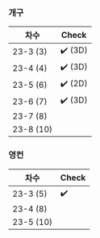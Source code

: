 
### 개구

| 차수 | Check |
| --- | --- |
| 23-3 (3) | ✔️ (3D) |
| 23-4 (4) | ✔️ (3D) | 
| 23-5 (6) |  ✔️ (2D) | 
| 23-6 (7) | ✔️ (3D) | 
| 23-7 (8) |  | 
| 23-8 (10) |  | 



### 영컨
| 차수 | Check |
| --- | --- |
| 23-3 (5) | ✔️ | 
| 23-4 (8) |  | 
| 23-5 (10) |  | 